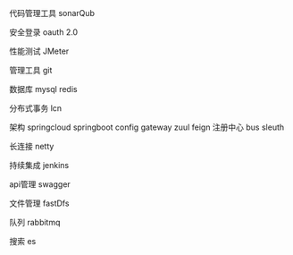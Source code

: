 代码管理工具
sonarQub

安全登录
oauth 2.0

性能测试
JMeter

管理工具
git

数据库
mysql
redis

分布式事务
lcn

架构
springcloud springboot
config gateway zuul feign 注册中心  bus sleuth

长连接
netty

持续集成
jenkins

api管理
swagger

文件管理
fastDfs

队列
rabbitmq

搜索
es



